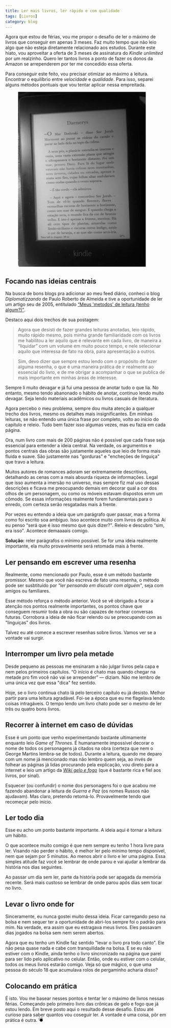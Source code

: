 ```yaml
---
title: Ler mais livros, ler rápido e com qualidade
tags: [Livros]
category: blog
---
```


Agora que estou de férias, vou me propor o desafio de ler o máximo de livros que conseguir em apenas 3 meses. Faz muito tempo que não leio algo que não esteja diretamente relacionado aos estudos. Durante este hiato, vou aproveitar a oferta de 3 meses de assinatura do *Kindle unlimited* por um realzinho. Quero ler tantos livros a ponto de fazer os donos da Amazon se arrependerem por ter me concedido essa oferta.

Para conseguir este feito, vou precisar otimizar ao máximo a leitura. Encontrar o equilíbrio entre *velocidade* e *qualidade*. Para isso, separei alguns métodos pontuais que vou tentar aplicar nessa empreitada.

<figure>
<img src="/assets/images/posts/2019/lendo-rapido-e-com-qualidade/kindle.jpg" alt="Kindle com capítulo de <em>Game of Thrones</em>">
</figure>

## Focando nas ideias centrais

Na busca de bons blogs pra adicionar ao meu feed diário, conheci o blog *Diplomatizzando* de Paulo Roberto de Almeida e tive a oportunidade de ler um artigo seu de 2005, entitulado [<q>Meus 'metodos' de leitura (tenho algum?)</q>](https://diplomatizzando.blogspot.com/2016/10/meus-metodos-de-leitura-tenho-algum.html).

Destaco aqui dois trechos de sua postagem:

> Agora que desisti de fazer grandes leituras anotadas, leio rápido, muito rápido mesmo, pois minha grande familiaridade com os livros me habilitou a ler aquilo que é relevante em cada livro, de maneira a “liquidar” com um volume em muito pouco tempo, e nele selecionar aquilo que interessa de fato na obra, para apresentação a outros.

> Sim, devo dizer que sempre estou lendo com o propósito de fazer alguma resenha, o que é uma maneira prática de ir realmente ao essencial do livro, e de me obrigar a acompanhar o que se publica de mais importante em minhas áreas de interesse.

Sempre li muito devagar e já fui uma pessoa de anotar tudo o que lia. No entanto, mesmo tendo abanonado o hábito de anotar, continuo lendo muito devagar. Seja lendo materiais acadêmicos ou livros casuais de literatura.

Agora percebo o meu problema, sempre dou muita atenção a qualquer trecho dos livros, mesmo os detalhes mais insignificantes. Em minhas leituras, se não entendo uma única frase por completo, volto ao início do capitulo e releio. Tudo bem fazer isso algumas vezes, mas eu fazia em cada página. 

Ora, num livro com mais de 200 páginas não é possível que cada frase seja essencial para entender a ideia central. Na verdade, os argumentos e pontos centrais das obras são justamente aqueles que leio de forma mais fluida e suave. São justamente nas "gorduras" e "encheções de linguíça" que travo a leitura.

Muitos autores de romances adoram ser extremamente descritivos, detalhando as cenas com a mais absurda riqueza de informações. Legal que isso aumenta a imersão no universo, mas sempre fiz mal uso dessas descrições e ficava me preocupando demais em decorar qual a cor dos olhos de um personagem, ou como os móveis estavam dispostos emm um cômodo. Se essas informações realmente forem fundamentais para o enredo, com certeza serão resgatadas mais à frente. 

Por vezes eu entendo a ideia que um parágrafo quer passar, mas a forma como foi escrito soa ambíguo. Isso acontece muito com livros de política. Aí eu penso <q>será que é isso mesmo que quis dizer?</q>. Releio e descubro <q>sim, era isso</q>. Acontece demaaaais comigo.

**Solução:** reler parágrafos o mínimo possível. Se for uma ideia realmente importante, ela muito provavelmente será retomada mais à frente. 

## Ler pensando em escrever uma resenha

Realmente, como mencionado por Paulo, esse é um método bastante promissor. Mesmo que você não escreva de fato uma resenha, o método pode ser susbtituído por *"ler pensando em discutir com alguém"*, seja com amigos ou familiares.

Esse método reforça o método anterior. Você se vê obrigado a focar a atenção nos pontos realmente importantes, os pontos chave que conseguem resumir toda a obra ou são capazes de nortear conversas futuras. Corrobora a ideia de não ficar relendo ou se preocupando com as "linguiças" dos livros.

Talvez eu até comece a escrever resenhas sobre livros. Vamos ver se a vontade vai surgir.

## Interromper um livro pela metade

Desde pequeno as pessoas me ensinaram a não julgar livros pela capa e nem pelos primeiros capítulos. <q>O início é chato mas quando chegar na metade pro fim você não vai se arrepender</q> — diziam. Não me lembro de uma única vez que essa "dica" fez sentido.

Hoje, se o livro continua chato lá pelo terceiro capítulo eu já desisto. Melhor partir para uma leitura agradável. Foi-se a época que eu me flagelava lendo coisas intragáveis. O tempo lendo um livro chato pode ser o mesmo de ler três ou quatro bons livros.

## Recorrer à internet em caso de dúvidas

Esse é um ponto que venho experimentando bastante ultimamente enquanto leio *Game of Thrones*. É humanamente impossível decorar o nome de todos os personagens já citados na obra (certeza que nem o George Martins lembra-se de todos). Durante a leitura, quando me deparo com um nome já mencionado mas não lembro quem seja, ao invés de folhear as páginas já lidas procurando pela explicação, vou direto para a internet e leio um artigo da [*Wiki gelo e fogo*](https://wiki.geloefogo.com/index.php/P%C3%A1gina_principal) (que é bastante rica e fiel aos livros, por sinal).

Esquecer (ou confundir) o nome dos personagens foi o que acabou me fazendo abandonar a leitura de *Guerra e Paz* (os nomes Russos não ajudavam). Mas claro, pretendo retomá-lo. Provavelmente tendo que recomeçar pelo início.

## Ler todo dia

Esse eu acho um ponto bastante importante. A ideia aqui é tornar a leitura um hábito. 

O que acontece muito comigo é que nem sempre eu tenho 1 hora livre para ler. Visando não perder o hábito, é melhor ler pelo mínimo tempo disponível, nem que sejam por 5 minutos. Ao menos abrir o livro e ler uma página. Essa simples atitude faz você se lembrar de onde parou e vai ajudar a lembrar da história nos dias seguintes. 

Ao passar um dia sem ler, parte da história pode ser apagada da memória recente. Será mais custoso se lembrar de onde parou após dias sem tocar no livro.

## Levar o livro onde for

Sinceramente, eu nunca gostei muito dessa ideia. Ficar carregando peso na bolsa e nem sequer ter a oportunidade de abri-los sempre foi o padrão para mim. Na verdade, era assim que eu estragava meus livros. Eles passavam dias jogados na bolsa sem nem serem abertos.

Agora que eu tenho um Kindle faz sentido "levar o livro pra todo canto". Ele não pesa quase nada e cabe com tranquilidade na bolsa. E se eu não estiver com o Kindle, ainda tenho o livro sincronizado na página que parei para ser lido pelo aplicativo no celular. Então, onde eu estiver com o celular, todos os meus livros estarão comigo. Veja só que mágico, o que uma pessoa do século 18 que acumulava rolos de pergaminho acharia disso?

## Colocando em prática
 
É isto. Vou me basear nesses pontos e tentar ler o máximo de livros nessas férias. Começando pelo primeiro livro das crônicas de gelo e fogo que já estou lendo. Em breve posto aqui o resultado desse desafio. Estou até curioso para saber quantos vou coseguir ler. A vontade é uma coisa, pôr em prática é outra. <svg id="icon-mosca" viewBox="0 0 32 32" width="1em"><path fill="#fff" style="fill: var(--color1, #fff); stroke: var(--color2, #000)" stroke="#000" stroke-linejoin="miter" stroke-linecap="butt" stroke-miterlimit="4" stroke-width="1.537" d="M28.563 13.933c-0.917 6.291-4.754 10.791-8.57 10.052s-6.167-6.438-5.25-12.729c0.917-6.291 4.754-10.791 8.57-10.052s6.167 6.438 5.25 12.729z"></path><path fill="#fff" style="fill: var(--color1, #fff); stroke: var(--color2, #000)" stroke="#000" stroke-linejoin="miter" stroke-linecap="butt" stroke-miterlimit="4" stroke-width="1.591" d="M16.085 10.47c2.742 5.636 2.115 11.894-1.401 13.976s-8.589-0.799-11.331-6.435c-2.742-5.636-2.115-11.894 1.401-13.976s8.589 0.799 11.331 6.435z"></path><path fill="#000" style="fill: var(--color2, #000); stroke: var(--color1, #fff)" stroke="#fff" stroke-linejoin="miter" stroke-linecap="butt" stroke-miterlimit="4" stroke-width="1.1551" d="M30.498 20.167c0 5.971-4.918 10.812-10.985 10.812s-10.985-4.841-10.985-10.812c0-5.971 4.918-10.812 10.985-10.812s10.985 4.841 10.985 10.812z"></path><path fill="none" stroke="#000" style="stroke: var(--color2, #000)" stroke-linejoin="miter" stroke-linecap="butt" stroke-miterlimit="4" stroke-width="1.6206" d="M6.474 8.935l6.606 9.962"></path><path fill="none" stroke="#000" style="stroke: var(--color2, #000)" stroke-linejoin="miter" stroke-linecap="butt" stroke-miterlimit="4" stroke-width="1.6206" d="M22.896 3.638l-1.734 11.827"></path></svg>